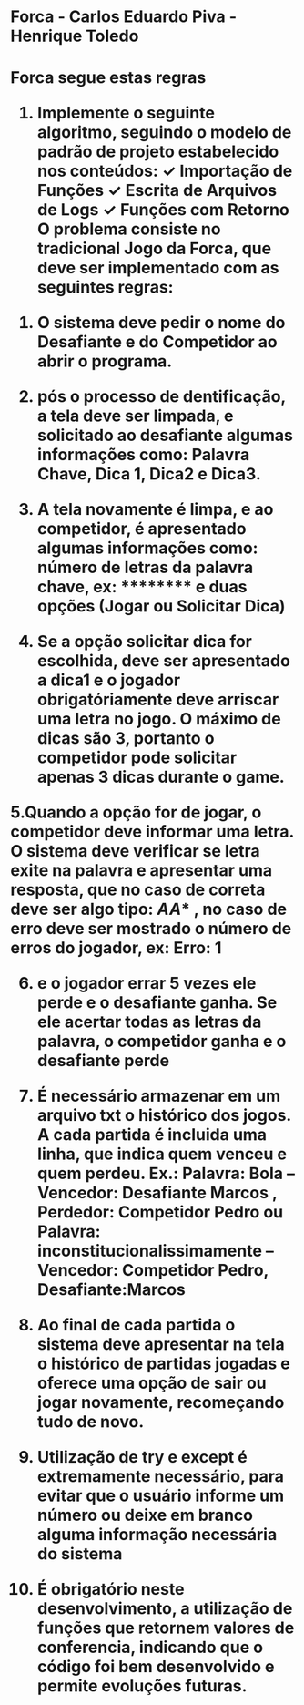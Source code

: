 <h1>Forca - Carlos Eduardo Piva - Henrique Toledo<h1>
 
Forca segue estas regras 
 1) Implemente o seguinte algoritmo, seguindo o modelo de padrão de projeto estabelecido nos
conteúdos:
✓ Importação de Funções
✓ Escrita de Arquivos de Logs
✓ Funções com Retorno
O problema consiste no tradicional Jogo da
Forca, que deve ser implementado com as
seguintes regras:
 
1. O sistema deve pedir o
nome do Desafiante e do
Competidor ao abrir o programa.
 
2. pós o processo de dentificação, a tela deve ser
limpada, e solicitado ao desafiante
algumas informações como:
Palavra Chave, Dica 1, Dica2 e
Dica3.
 
3. A tela novamente é limpa, e
ao competidor, é apresentado algumas informações como: número de letras da palavra
chave, ex: ******** e duas opções (Jogar ou Solicitar Dica)
 
4. Se a opção solicitar dica for escolhida, deve ser apresentado a dica1 e o jogador
obrigatóriamente deve arriscar uma letra no jogo. O máximo de dicas são 3, portanto o
competidor pode solicitar apenas 3 dicas durante o game.
 
5.Quando a opção for de jogar, o competidor deve informar uma
letra. O sistema deve verificar se letra exite na palavra e apresentar
uma resposta, que no caso de correta deve ser algo tipo: ***A**A**
, no caso de erro deve ser mostrado o número de erros do jogador, ex:
Erro: 1

6. e o jogador errar 5 vezes ele perde e o desafiante ganha. Se ele acertar todas as
letras da palavra, o competidor ganha e o desafiante perde
 
7. É necessário armazenar em um arquivo txt o histórico dos jogos. A cada partida é
incluida uma linha, que indica quem venceu e quem perdeu. Ex.: Palavra: Bola – Vencedor:
Desafiante Marcos , Perdedor: Competidor Pedro ou Palavra:
inconstitucionalissimamente – Vencedor: Competidor Pedro, Desafiante:Marcos
 
8. Ao final de cada partida o sistema deve apresentar na tela o histórico de partidas
jogadas e oferece uma opção de sair ou jogar novamente, recomeçando tudo de novo.
 
9. Utilização de try e except é extremamente necessário, para evitar que o usuário
informe um número ou deixe em branco alguma informação necessária do sistema
 
10. É obrigatório neste desenvolvimento, a utilização de funções que retornem valores
de conferencia, indicando que o código foi bem desenvolvido e permite evoluções futuras.
